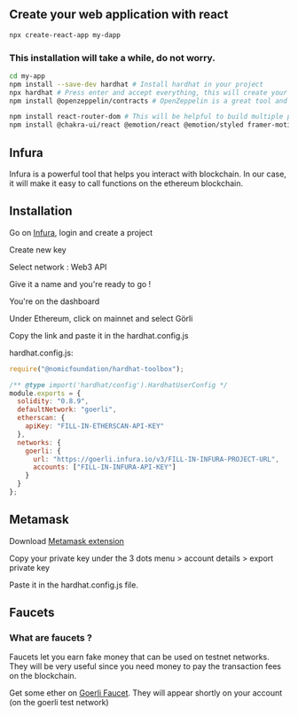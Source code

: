 ## Create your web application with react
```sh
npx create-react-app my-dapp
```
### This installation will take a while, do not worry.

```sh
cd my-app
npm install --save-dev hardhat # Install hardhat in your project
npx hardhat # Press enter and accept everything, this will create your hardhat project
npm install @openzeppelin/contracts # OpenZeppelin is a great tool and a standard for blockchain development. It makes creating smart contracts very easy with their blueprints smart contracts
```

```sh
npm install react-router-dom # This will be helpful to build multiple pages in your app
npm install @chakra-ui/react @emotion/react @emotion/styled framer-motion #For the style of your website
```

## Infura

Infura is a powerful tool that helps you interact with blockchain. In our case, it will make it easy to call functions on the ethereum blockchain.

## Installation

Go on [Infura](https://www.infura.io/), login and create a project

Create new key

Select network : Web3 API

Give it a name and you're ready to go !

You're on the dashboard

Under Ethereum, click on mainnet and select Görli

Copy the link and paste it in the hardhat.config.js



hardhat.config.js:
```js
require("@nomicfoundation/hardhat-toolbox");

/** @type import('hardhat/config').HardhatUserConfig */
module.exports = {
  solidity: "0.8.9",
  defaultNetwork: "goerli",
  etherscan: {
    apiKey: "FILL-IN-ETHERSCAN-API-KEY"
  },
  networks: {
    goerli: {
      url: "https://goerli.infura.io/v3/FILL-IN-INFURA-PROJECT-URL",
      accounts: ["FILL-IN-INFURA-API-KEY"]
    }
  }
};
```


## Metamask

Download [Metamask extension](https://metamask.io/)

Copy your private key under the 3 dots menu > account details > export private key

Paste it in the hardhat.config.js file.


## Faucets

### What are faucets ?

Faucets let you earn fake money that can be used on testnet networks. They will be very useful since you need money to pay the transaction fees on the blockchain.

Get some ether on [Goerli Faucet](https://goerlifaucet.com/). They will appear shortly on your account (on the goerli test network)

